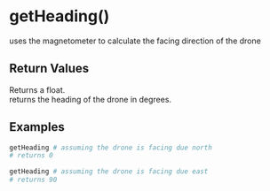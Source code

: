 # getHeading()

uses the magnetometer to calculate the facing direction of the drone

## Return Values

Returns a float.  
returns the heading of the drone in degrees.

## Examples

```py
getHeading # assuming the drone is facing due north
# returns 0

getHeading # assuming the drone is facing due east
# returns 90
```
